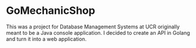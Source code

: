 ﻿# GoMechanicShop
This was a project for Database Management Systems at UCR originally meant to be a Java console application. I decided to create an API in Golang and turn it into a web application.

